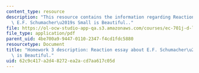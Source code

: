 ```yaml
---
content_type: resource
description: "This resource contains the information regarding Reaction essay about\
  \ E.F. Schumacher\u2019s Small is Beautiful.."
file: https://ol-ocw-studio-app-qa.s3.amazonaws.com/courses/ec-701j-d-lab-i-development-fall-2009/62c9c417a2d48272ea2acd7aa617c05d_MITEC_701JF09_hw3.pdf
file_type: application/pdf
parent_uid: 4be700a9-9447-0110-2347-f4cd1fdc5880
resourcetype: Document
title: "Homework 3 description: Reaction essay about E.F. Schumacher\u2019s Small\
  \ is Beautiful."
uid: 62c9c417-a2d4-8272-ea2a-cd7aa617c05d
---
```

